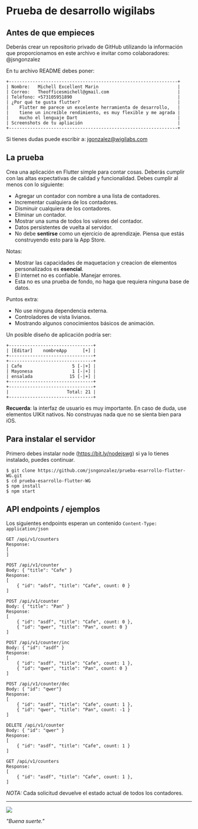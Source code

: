 # Prueba de desarrollo wigilabs

## Antes de que empieces
Deberás crear un repositorio privado de GitHub utilizando la información que proporcionamos en este archivo e invitar como colaboradores: @jsngonzalez

En tu archivo README debes poner:
```
+----------------------------------------------------------------+
| Nombre:   Michell Excellent Marin                              |
| Correo:   Theofficesmichell@gmail.com                          |
| Teléfono: +573105951890                                        |
| ¿Por qué te gusta flutter?                                     |
|    Flutter me parece un excelente herramienta de desarrollo,   |
|    tiene un increíble rendimiento, es muy flexible y me agrada |
|    mucho el lenguaje Dart                                      |
| Screenshots de tu apliación                                    |
+----------------------------------------------------------------+
```
Si tienes dudas puede escribir a: jgonzalez@wigilabs.com


## La prueba
Crea una aplicación en Flutter simple para contar cosas. Deberás cumplir con las altas expectativas de calidad y funcionalidad. Debes cumplir al menos con lo siguiente:

* Agregar un contador con nombre a una lista de contadores.
* Incrementar cualquiera de los contadores.
* Disminuir cualquiera de los contadores.
* Eliminar un contador.
* Mostrar una suma de todos los valores del contador.
* Datos persistentes de vuelta al servidor.
* No debe **sentirse** como un ejercicio de aprendizaje. Piensa que estás construyendo esto para la App Store.

Notas:

* Mostrar las capacidades de maquetacion y creacion de elementos personalizados es **esencial**.
* El internet no es confiable. Manejar errores.
* Esta no es una prueba de fondo, no haga que requiera ninguna base de datos.

Puntos extra:

* No use ninguna dependencia externa.
* Controladores de vista livianos.
* Mostrando algunos conocimientos básicos de animación.

Un posible diseño de aplicación podría ser:

```
+--------------------------------+
| [Editar]    nombreApp      [+] |
+--------------------------------+
+--------------------------------+
| Cafe                   5 [-|+] |
| Mayonesa               1 [-|+] |
| ensalada              15 [-|+] |
+--------------------------------+
+--------------------------------+
|                      Total: 21 |
+--------------------------------+
```

**Recuerda**: la interfaz de usuario es muy importante. En caso de duda, use elementos UIKit nativos. No construyas nada que no se sienta bien para iOS.

## Para instalar el servidor
Primero debes instalar node (https://bit.ly/nodejswg) si ya lo tienes instalado, puedes continuar.

```
$ git clone https://github.com/jsngonzalez/prueba-esarrollo-flutter-WG.git
$ cd prueba-esarrollo-flutter-WG
$ npm install
$ npm start
```

## API endpoints / ejemplos

Los siguientes endpoints esperan un contenido `Content-Type: application/json` 

```
GET /api/v1/counters
Response:
[
]

POST /api/v1/counter
Body: { "title": "Cafe" }
Response:
[
	{ "id": "adsf", "title": "Cafe", count: 0 }
]

POST /api/v1/counter
Body: { "title": "Pan" }
Response:
[
	{ "id": "asdf", "title": "Cafe", count: 0 },
	{ "id": "qwer", "title": "Pan", count: 0 }
]

POST /api/v1/counter/inc
Body: { "id": "asdf" }
Response:
[
	{ "id": "asdf", "title": "Cafe", count: 1 },
	{ "id": "qwer", "title": "Pan", count: 0 }
]

POST /api/v1/counter/dec
Body: { "id": "qwer"}
Response:
[
	{ "id": "asdf", "title": "Cafe", count: 1 },
	{ "id": "qwer", "title": "Pan", count: -1 }
]

DELETE /api/v1/counter
Body: { "id": "qwer" }
Response:
[
	{ "id": "asdf", "title": "Cafe", count: 1 }
]

GET /api/v1/counters
Response:
[
	{ "id": "asdf", "title": "Cafe", count: 1 },
]
```

*NOTA:* Cada solicitud devuelve el estado actual de todos los contadores.

---

![](https://blueprint-api-production.s3.amazonaws.com/uploads/card/image/812164/da629eac-23be-4894-b625-3e9919bc60b3.png)

_"Buena suerte."_

